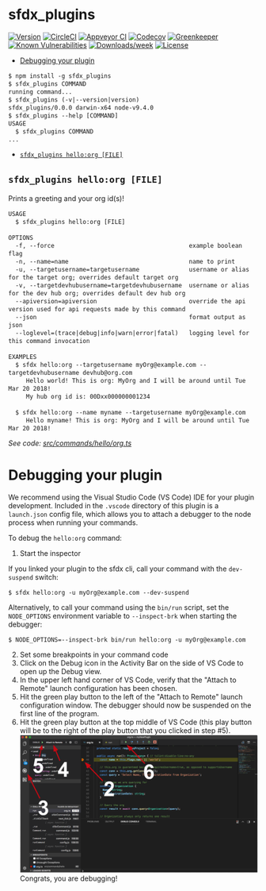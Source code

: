 sfdx_plugins
============



[![Version](https://img.shields.io/npm/v/sfdx_plugins.svg)](https://npmjs.org/package/sfdx_plugins)
[![CircleCI](https://circleci.com/gh/adamgallinat/sfdx_plugins/tree/master.svg?style=shield)](https://circleci.com/gh/adamgallinat/sfdx_plugins/tree/master)
[![Appveyor CI](https://ci.appveyor.com/api/projects/status/github/adamgallinat/sfdx_plugins?branch=master&svg=true)](https://ci.appveyor.com/project/heroku/sfdx_plugins/branch/master)
[![Codecov](https://codecov.io/gh/adamgallinat/sfdx_plugins/branch/master/graph/badge.svg)](https://codecov.io/gh/adamgallinat/sfdx_plugins)
[![Greenkeeper](https://badges.greenkeeper.io/adamgallinat/sfdx_plugins.svg)](https://greenkeeper.io/)
[![Known Vulnerabilities](https://snyk.io/test/github/adamgallinat/sfdx_plugins/badge.svg)](https://snyk.io/test/github/adamgallinat/sfdx_plugins)
[![Downloads/week](https://img.shields.io/npm/dw/sfdx_plugins.svg)](https://npmjs.org/package/sfdx_plugins)
[![License](https://img.shields.io/npm/l/sfdx_plugins.svg)](https://github.com/adamgallinat/sfdx_plugins/blob/master/package.json)

<!-- toc -->
* [Debugging your plugin](#debugging-your-plugin)
<!-- tocstop -->
<!-- install -->
<!-- usage -->
```sh-session
$ npm install -g sfdx_plugins
$ sfdx_plugins COMMAND
running command...
$ sfdx_plugins (-v|--version|version)
sfdx_plugins/0.0.0 darwin-x64 node-v9.4.0
$ sfdx_plugins --help [COMMAND]
USAGE
  $ sfdx_plugins COMMAND
...
```
<!-- usagestop -->
<!-- commands -->
* [`sfdx_plugins hello:org [FILE]`](#sfdx-plugins-helloorg-file)

## `sfdx_plugins hello:org [FILE]`

Prints a greeting and your org id(s)!

```
USAGE
  $ sfdx_plugins hello:org [FILE]

OPTIONS
  -f, --force                                      example boolean flag
  -n, --name=name                                  name to print
  -u, --targetusername=targetusername              username or alias for the target org; overrides default target org
  -v, --targetdevhubusername=targetdevhubusername  username or alias for the dev hub org; overrides default dev hub org
  --apiversion=apiversion                          override the api version used for api requests made by this command
  --json                                           format output as json
  --loglevel=(trace|debug|info|warn|error|fatal)   logging level for this command invocation

EXAMPLES
  $ sfdx hello:org --targetusername myOrg@example.com --targetdevhubusername devhub@org.com
     Hello world! This is org: MyOrg and I will be around until Tue Mar 20 2018!
     My hub org id is: 00Dxx000000001234
  
  $ sfdx hello:org --name myname --targetusername myOrg@example.com
     Hello myname! This is org: MyOrg and I will be around until Tue Mar 20 2018!
```

_See code: [src/commands/hello/org.ts](https://github.com/adamgallinat/sfdx_plugins/blob/v0.0.0/src/commands/hello/org.ts)_
<!-- commandsstop -->
<!-- debugging-your-plugin -->
# Debugging your plugin
We recommend using the Visual Studio Code (VS Code) IDE for your plugin development. Included in the `.vscode` directory of this plugin is a `launch.json` config file, which allows you to attach a debugger to the node process when running your commands.

To debug the `hello:org` command: 
1. Start the inspector
  
If you linked your plugin to the sfdx cli, call your command with the `dev-suspend` switch: 
```sh-session
$ sfdx hello:org -u myOrg@example.com --dev-suspend
```
  
Alternatively, to call your command using the `bin/run` script, set the `NODE_OPTIONS` environment variable to `--inspect-brk` when starting the debugger:
```sh-session
$ NODE_OPTIONS=--inspect-brk bin/run hello:org -u myOrg@example.com
```

2. Set some breakpoints in your command code
3. Click on the Debug icon in the Activity Bar on the side of VS Code to open up the Debug view.
4. In the upper left hand corner of VS Code, verify that the "Attach to Remote" launch configuration has been chosen.
5. Hit the green play button to the left of the "Attach to Remote" launch configuration window. The debugger should now be suspended on the first line of the program. 
6. Hit the green play button at the top middle of VS Code (this play button will be to the right of the play button that you clicked in step #5).
<br><img src=".images/vscodeScreenshot.png" width="480" height="278"><br>
Congrats, you are debugging!

